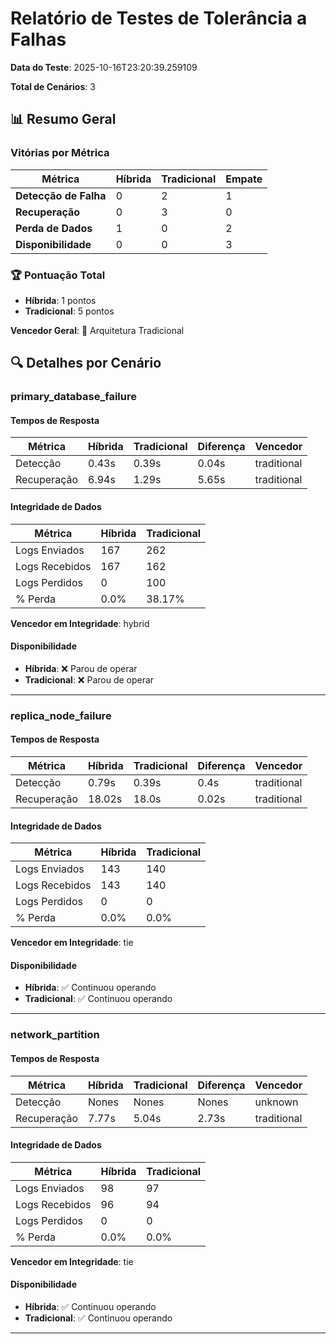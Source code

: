 # Relatório de Testes de Tolerância a Falhas

**Data do Teste**: 2025-10-16T23:20:39.259109

**Total de Cenários**: 3

## 📊 Resumo Geral

### Vitórias por Métrica

| Métrica | Híbrida | Tradicional | Empate |
|---------|---------|-------------|--------|
| **Detecção de Falha** | 0 | 2 | 1 |
| **Recuperação** | 0 | 3 | 0 |
| **Perda de Dados** | 1 | 0 | 2 |
| **Disponibilidade** | 0 | 0 | 3 |

### 🏆 Pontuação Total

- **Híbrida**: 1 pontos
- **Tradicional**: 5 pontos

**Vencedor Geral**: 🎯 Arquitetura Tradicional

## 🔍 Detalhes por Cenário

### primary_database_failure

#### Tempos de Resposta

| Métrica | Híbrida | Tradicional | Diferença | Vencedor |
|---------|---------|-------------|-----------|----------|
| Detecção | 0.43s | 0.39s | 0.04s | traditional |
| Recuperação | 6.94s | 1.29s | 5.65s | traditional |

#### Integridade de Dados

| Métrica | Híbrida | Tradicional |
|---------|---------|-------------|
| Logs Enviados | 167 | 262 |
| Logs Recebidos | 167 | 162 |
| Logs Perdidos | 0 | 100 |
| % Perda | 0.0% | 38.17% |

**Vencedor em Integridade**: hybrid

#### Disponibilidade

- **Híbrida**: ❌ Parou de operar
- **Tradicional**: ❌ Parou de operar

---

### replica_node_failure

#### Tempos de Resposta

| Métrica | Híbrida | Tradicional | Diferença | Vencedor |
|---------|---------|-------------|-----------|----------|
| Detecção | 0.79s | 0.39s | 0.4s | traditional |
| Recuperação | 18.02s | 18.0s | 0.02s | traditional |

#### Integridade de Dados

| Métrica | Híbrida | Tradicional |
|---------|---------|-------------|
| Logs Enviados | 143 | 140 |
| Logs Recebidos | 143 | 140 |
| Logs Perdidos | 0 | 0 |
| % Perda | 0.0% | 0.0% |

**Vencedor em Integridade**: tie

#### Disponibilidade

- **Híbrida**: ✅ Continuou operando
- **Tradicional**: ✅ Continuou operando

---

### network_partition

#### Tempos de Resposta

| Métrica | Híbrida | Tradicional | Diferença | Vencedor |
|---------|---------|-------------|-----------|----------|
| Detecção | Nones | Nones | Nones | unknown |
| Recuperação | 7.77s | 5.04s | 2.73s | traditional |

#### Integridade de Dados

| Métrica | Híbrida | Tradicional |
|---------|---------|-------------|
| Logs Enviados | 98 | 97 |
| Logs Recebidos | 96 | 94 |
| Logs Perdidos | 0 | 0 |
| % Perda | 0.0% | 0.0% |

**Vencedor em Integridade**: tie

#### Disponibilidade

- **Híbrida**: ✅ Continuou operando
- **Tradicional**: ✅ Continuou operando

---

